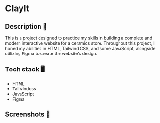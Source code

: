 # ClayIt

## Description 📝

This is a project designed to practice my skills in building a complete and modern interactive website for a ceramics store. Throughout this project, I honed my abilities in HTML, Tailwind CSS, and some JavaScript, alongside utilizing Figma to create the website's design.

## Tech stack 🖥️

- HTML
- Tailwindcss
- JavaScript
- Figma

## Screenshots 📸
